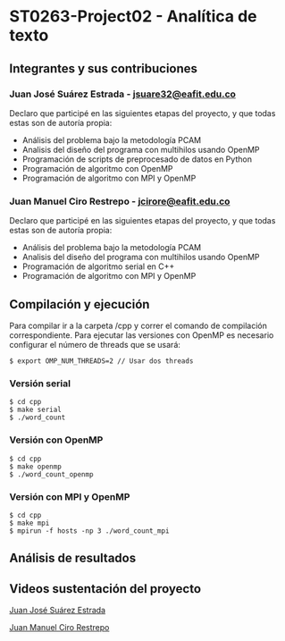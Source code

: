 # ST0263-Project02 - Analítica de texto
## Integrantes y sus contribuciones

### Juan José Suárez Estrada - jsuare32@eafit.edu.co
Declaro que participé en las siguientes etapas del proyecto, y que todas estas son de autoría propia:
* Análisis del problema bajo la metodología PCAM
* Analisis del diseño del programa con multihilos usando OpenMP
* Programación de scripts de preprocesado de datos en Python
* Programación de algoritmo con OpenMP
* Programación de algoritmo con MPI y OpenMP

### Juan Manuel Ciro Restrepo - jcirore@eafit.edu.co
Declaro que participé en las siguientes etapas del proyecto, y que todas estas son de autoría propia:
* Análisis del problema bajo la metodología PCAM
* Analisis del diseño del programa con multihilos usando OpenMP
* Programación de algoritmo serial en C++
* Programación de algoritmo con MPI y OpenMP

## Compilación y ejecución
Para compilar ir a la carpeta /cpp y correr el comando de compilación correspondiente. Para ejecutar las versiones con OpenMP
es necesario configurar el número de threads que se usará:

    $ export OMP_NUM_THREADS=2 // Usar dos threads

### Versión serial
    $ cd cpp
    $ make serial
    $ ./word_count
    
### Versión con OpenMP
    $ cd cpp
    $ make openmp
    $ ./word_count_openmp

### Versión con MPI y OpenMP
    $ cd cpp
    $ make mpi
    $ mpirun -f hosts -np 3 ./word_count_mpi
    
 ## Análisis de resultados
 
## Videos sustentación del proyecto
[Juan José Suárez Estrada](https://www.google.com)

[Juan Manuel Ciro Restrepo](https://www.google.com)

